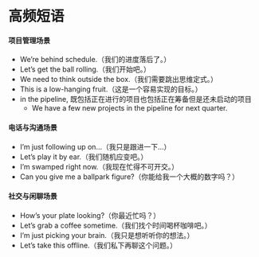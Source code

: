 # 高频短语


#### 项目管理场景
- We’re behind schedule.（我们的进度落后了。）
- Let’s get the ball rolling.（我们开始吧。）
- We need to think outside the box.（我们需要跳出思维定式。）
- This is a low-hanging fruit.（这是一个容易实现的目标。）
- in the pipeline, 既包括正在进行的项目也包括正在筹备但是还未启动的项目
    - We have a few new projects in the pipeline for next quarter.


#### 电话与沟通场景
- I’m just following up on…（我只是跟进一下…）
- Let’s play it by ear.（我们随机应变吧。）
- I’m swamped right now.（我现在忙得不可开交。）
- Can you give me a ballpark figure?（你能给我一个大概的数字吗？）

#### 社交与闲聊场景
- How’s your plate looking?（你最近忙吗？）
- Let’s grab a coffee sometime.（我们找个时间喝杯咖啡吧。）
- I’m just picking your brain.（我只是想听听你的想法。）
- Let’s take this offline.（我们私下再聊这个问题。）